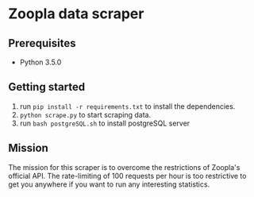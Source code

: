 # Zoopla data scraper

## Prerequisites
* Python 3.5.0

## Getting started
1. run `pip install -r requirements.txt` to install the dependencies.
2. `python scrape.py` to start scraping data.
3. run `bash postgreSQL.sh` to install postgreSQL server

## Mission
The mission for this scraper is to overcome the restrictions of Zoopla's
official API. The rate-limiting of 100 requests per hour is too restrictive
to get you anywhere if you want to run any interesting statistics.
